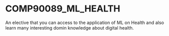 # COMP90089_ML_HEALTH
An elective that you can access to the application of ML on Health and also learn many interesting domin knowledge about digital health.
